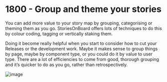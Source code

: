 # 1800 - Group and theme your stories

You can add more value to your story map by grouping, categorising or theming them as you go. StoriesOnBoard offers lots of techniques to do this by colour coding, tagging or vertically staking them.

Doing it become really helpful when you start to consider how to cut your Releases or the development work. Maybe it makes sense to group things by page, maybe by component type, or you could do it by value to user type. There are a lot of efficiencies to come from good, thorough grouping and itʼs quicker to do as you go, rather than retrospectively.

![image](https://github.com/user-attachments/assets/bc0af4cb-e2b1-4be8-a00a-7faf0c46ae07)
